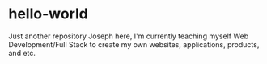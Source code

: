 # hello-world
Just another repository 
Joseph here, I'm currently teaching myself Web Development/Full Stack to create my own websites, applications, products, and etc.
